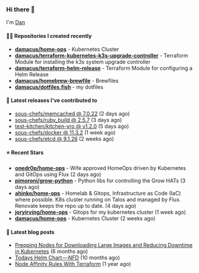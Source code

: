 

### Hi there 👋

I'm [Dan](https://medium.com/@dan.m.webb)

#### 👨‍💻 Repositories I created recently
- **[damacus/home-ops](https://github.com/damacus/home-ops)** - Kubernetes Cluster
- **[damacus/terraform-kubernetes-k3s-upgrade-controller](https://github.com/damacus/terraform-kubernetes-k3s-upgrade-controller)** - Terraform Module for installing the k3s system upgrade controller
- **[damacus/terraform-helm-release](https://github.com/damacus/terraform-helm-release)** - Terraform Module for configuring a Helm Release
- **[damacus/homebrew-brewfile](https://github.com/damacus/homebrew-brewfile)** - Brewfiles
- **[damacus/dotfiles.fish](https://github.com/damacus/dotfiles.fish)** - my dotfiles

#### 🚀 Latest releases I've contributed to


- [sous-chefs/memcached @ 7.0.22](https://github.com/sous-chefs/memcached/releases/tag/7.0.22) (2 days ago)
- [sous-chefs/ruby_build @ 2.5.7](https://github.com/sous-chefs/ruby_build/releases/tag/2.5.7) (3 days ago)
- [test-kitchen/kitchen-vro @ v1.2.0](https://github.com/test-kitchen/kitchen-vro/releases/tag/v1.2.0) (5 days ago)
- [sous-chefs/docker @ 11.3.2](https://github.com/sous-chefs/docker/releases/tag/11.3.2) (1 week ago)
- [sous-chefs/etcd @ 9.1.26](https://github.com/sous-chefs/etcd/releases/tag/9.1.26) (2 weeks ago)

#### ⭐ Recent Stars


- **[onedr0p/home-ops](https://github.com/onedr0p/home-ops)** - Wife approved HomeOps driven by Kubernetes and GitOps using Flux (2 days ago)
- **[pimoroni/grow-python](https://github.com/pimoroni/grow-python)** - Python libs for controlling the Grow HATs (3 days ago)
- **[ahinko/home-ops](https://github.com/ahinko/home-ops)** - Homelab &amp; Gitops, Infrastructure as Code (IaC) where possible. K8s cluster running on Talos and managed by Flux. Renovate keeps the repo up to date. (4 days ago)
- **[joryirving/home-ops](https://github.com/joryirving/home-ops)** - Gitops for my kubernetes cluster (1 week ago)
- **[damacus/home-ops](https://github.com/damacus/home-ops)** - Kubernetes Cluster (2 weeks ago)

#### 📄 Latest blog posts
- [Prepping Nodes for Downloading Large Images and Reducing Downtime in Kubernetes](https://medium.com/@dan.m.webb/prepping-nodes-for-downloading-large-images-and-reducing-downtime-in-kubernetes-551ead53f0?source=rss-bbba9c670f6e------2) (6 months ago)
- [Todays Helm Chart — NFD](https://medium.com/@dan.m.webb/todays-helm-chart-nfd-efe64f156edd?source=rss-bbba9c670f6e------2) (10 months ago)
- [Node Affinity Rules With Terraform](https://awstip.com/node-affinity-rules-with-terraform-a0766e0bb1da?source=rss-bbba9c670f6e------2) (1 year ago)
